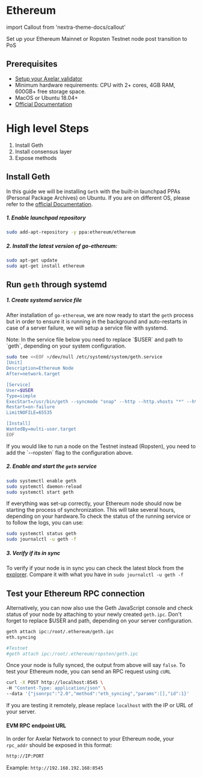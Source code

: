 # Ethereum

import Callout from 'nextra-theme-docs/callout'

Set up your Ethereum Mainnet or Ropsten Testnet node post transition to PoS

## Prerequisites

- [Setup your Axelar validator](/validator/setup)
- Minimum hardware requirements: CPU with 2+ cores, 4GB RAM, 600GB+ free storage space.
- MacOS or Ubuntu 18.04+
- [Official Documentation](https://geth.ethereum.org/docs/getting-started)

# High level Steps
1. Install Geth
2. Install consensus layer
3. Expose methods


## Install Geth

In this guide we will be installing `Geth` with the built-in launchpad PPAs (Personal Package Archives) on Ubuntu. If you are on different OS, please refer to the [official Documentation](https://geth.ethereum.org/docs/getting-started).

##### 1. Enable launchpad repository

```bash
sudo add-apt-repository -y ppa:ethereum/ethereum
```

##### 2. Install the latest version of go-ethereum:

```bash
sudo apt-get update
sudo apt-get install ethereum
```

## Run `geth` through systemd

##### 1. Create systemd service file

After installation of `go-ethereum`, we are now ready to start the `geth` process but in order to ensure it is running in the background and auto-restarts in case of a server failure, we will setup a service file with systemd.

<Callout emoji="📝">
  Note: In the service file below you need to replace `$USER` and path to `geth`, depending on your system configuration.
</Callout>

```bash
sudo tee <<EOF >/dev/null /etc/systemd/system/geth.service
[Unit]
Description=Ethereum Node
After=network.target

[Service]
User=$USER
Type=simple
ExecStart=/usr/bin/geth --syncmode "snap" --http --http.vhosts "*" --http.addr 0.0.0.0
Restart=on-failure
LimitNOFILE=65535

[Install]
WantedBy=multi-user.target
EOF
```
<Callout type="error" emoji="⚠️">
 If you would like to run a node on the Testnet instead (Ropsten), you need to add the `--ropsten` flag to the configuration above. 
</Callout>

##### 2. Enable and start the `geth` service

```bash
sudo systemctl enable geth
sudo systemctl daemon-reload
sudo systemctl start geth
```

If everything was set-up correctly, your Ethereum node should now be starting the process of synchronization. This will take several hours, depending on your hardware.To check the status of the running service or to follow the logs, you can use:

```bash
sudo systemctl status geth
sudo journalctl -u geth -f
```

##### 3. Verify if its in sync

To verify if your node is in sync you can check the latest block from the [explorer](https://ropsten.etherscan.io/). 
Compare it with what you have in `sudo journalctl -u geth -f` 


## Test your Ethereum RPC connection

Alternatively, you can now also use the Geth JavaScript console and check status of your node by attaching to your newly created `geth.ipc`. Don't forget to replace $USER and path, depending on your server configuration.

```bash
geth attach ipc:/root/.ethereum/geth.ipc
eth.syncing

#Testnet
#geth attach ipc:/root/.ethereum/ropsten/geth.ipc
```

Once your node is fully synced, the output from above will say `false`. To test your Ethereum node, you can send an RPC request using `cURL`

```bash
curl -X POST http://localhost:8545 \
-H "Content-Type: application/json" \
--data '{"jsonrpc":"2.0","method":"eth_syncing","params":[],"id":1}'
```

If you are testing it remotely, please replace `localhost` with the IP or URL of your server.

#### EVM RPC endpoint URL

In order for Axelar Network to connect to your Ethereum node, your `rpc_addr` should be exposed in this format:

```bash
http://IP:PORT
```

Example:
`http://192.168.192.168:8545`

